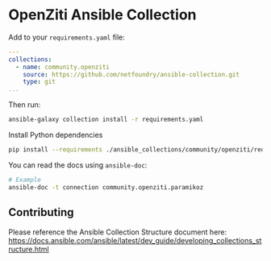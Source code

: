 # OpenZiti Ansible Collection

Add to your `requirements.yaml` file:

```yaml
---
collections:
  - name: community.openziti
    source: https://github.com/netfoundry/ansible-collection.git
    type: git
...
```

Then run:

```bash
ansible-galaxy collection install -r requirements.yaml
```

Install Python dependencies

```bash
pip install --requirements ./ansible_collections/community/openziti/requirements.txt
```

You can read the docs using `ansible-doc`:

```bash
# Example
ansible-doc -t connection community.openziti.paramikoz
```

## Contributing

Please reference the Ansible Collection Structure document here:
https://docs.ansible.com/ansible/latest/dev_guide/developing_collections_structure.html
